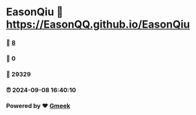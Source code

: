 # EasonQiu :link: https://EasonQQ.github.io/EasonQiu 
### :page_facing_up: [8](https://EasonQQ.github.io/EasonQiu/tag.html) 
### :speech_balloon: 0 
### :hibiscus: 29329 
### :alarm_clock: 2024-09-08 16:40:10 
### Powered by :heart: [Gmeek](https://github.com/Meekdai/Gmeek)
